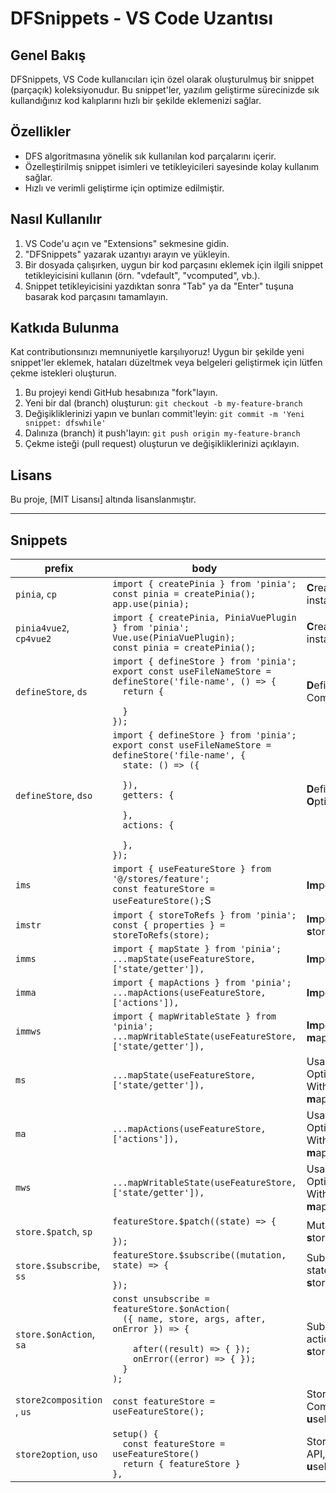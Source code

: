 # DFSnippets - VS Code Uzantısı

## Genel Bakış

DFSnippets, VS Code kullanıcıları için özel olarak oluşturulmuş bir snippet (parçaçık) koleksiyonudur. Bu snippet'ler, yazılım geliştirme sürecinizde sık kullandığınız kod kalıplarını hızlı bir şekilde eklemenizi sağlar.

## Özellikler

- DFS algoritmasına yönelik sık kullanılan kod parçalarını içerir.
- Özelleştirilmiş snippet isimleri ve tetikleyicileri sayesinde kolay kullanım sağlar.
- Hızlı ve verimli geliştirme için optimize edilmiştir.

## Nasıl Kullanılır

1. VS Code'u açın ve "Extensions" sekmesine gidin.
2. "DFSnippets" yazarak uzantıyı arayın ve yükleyin.
3. Bir dosyada çalışırken, uygun bir kod parçasını eklemek için ilgili snippet tetikleyicisini kullanın (örn. "vdefault", "vcomputed", vb.).
4. Snippet tetikleyicisini yazdıktan sonra "Tab" ya da "Enter" tuşuna basarak kod parçasını tamamlayın.

## Katkıda Bulunma

Kat contributionsınızı memnuniyetle karşılıyoruz! Uygun bir şekilde yeni snippet'ler eklemek, hataları düzeltmek veya belgeleri geliştirmek için lütfen çekme istekleri oluşturun.

1. Bu projeyi kendi GitHub hesabınıza "fork"layın.
2. Yeni bir dal (branch) oluşturun: `git checkout -b my-feature-branch`
3. Değişikliklerinizi yapın ve bunları commit'leyin: `git commit -m 'Yeni snippet: dfswhile'`
4. Dalınıza (branch) it push'layın: `git push origin my-feature-branch`
5. Çekme isteği (pull request) oluşturun ve değişikliklerinizi açıklayın.

## Lisans

Bu proje, [MIT Lisansı] altında lisanslanmıştır.

---

## Snippets

| prefix                     | body                                                                                                                                                                                                                                               | description                                                                   |
|----------------------------|----------------------------------------------------------------------------------------------------------------------------------------------------------------------------------------------------------------------------------------------------|-------------------------------------------------------------------------------|
| `pinia`, `cp`              | `import { createPinia } from 'pinia';`<br> `const pinia = createPinia();`<br> `app.use(pinia);`                                                                                                                                                    | **C**reate a **pinia** instance                                               |
| `pinia4vue2`, `cp4vue2`    | `import { createPinia, PiniaVuePlugin } from 'pinia';`<br> `Vue.use(PiniaVuePlugin);`<br> `const pinia = createPinia();`                                                                                                                           | **C**reate a **pinia** instance for Vue 2                                     |
| `defineStore`, `ds`        | `import { defineStore } from 'pinia';`<br> `export const useFileNameStore = defineStore('file-name', () => {`<br> `  return {`<br> `    `<br> `  }`<br> `});`                                                                                      | **D**efining **S**tores - Composing                                           |
| `defineStore`, `dso`       | `import { defineStore } from 'pinia';`<br> `export const useFileNameStore = defineStore('file-name', {`<br> `  state: () => ({`<br> `    `<br> `  }),`<br> `  getters: {`<br> `    `<br> `  },`<br> `  actions: {`<br> `    `<br> `  },`<br> `});` | **D**efining **S**tores - **O**ption                                          |
| `ims`                      | `import { useFeatureStore } from '@/stores/feature';`<br> `const featureStore = useFeatureStore();`S                                                                                                                                               | **Im**port **S**tore                                                          |
| `imstr`                    | `import { storeToRefs } from 'pinia';`<br> `const { properties } = storeToRefs(store);`                                                                                                                                                            | **Im**port **s**tore**T**o**R**efs()                                          |
| `imms`                     | `import { mapState } from 'pinia';`<br> `...mapState(useFeatureStore, ['state/getter']),`                                                                                                                                                          | **Im**port **m**ap**S**tate                                                   |
| `imma`                     | `import { mapActions } from 'pinia';`<br> `...mapActions(useFeatureStore, ['actions']),`                                                                                                                                                           | **Im**port **m**ap**A**ctions                                                 |
| `immws`                    | `import { mapWritableState } from 'pinia';`<br>`...mapWritableState(useFeatureStore, ['state/getter']),`                                                                                                                                           | **Im**port **m**ap**W**ritable**S**tate                                       |
| `ms`                       | `...mapState(useFeatureStore, ['state/getter']),`                                                                                                                                                                                                  | Usage with the Options API - Without setup() - **m**ap**S**tate()             |
| `ma`                       | `...mapActions(useFeatureStore, ['actions']),`                                                                                                                                                                                                     | Usage with the Options API - Without setup() - **m**ap**A**ctions()           |
| `mws`                      | `...mapWritableState(useFeatureStore, ['state/getter']),`                                                                                                                                                                                          | Usage with the Options API - Without setup() - **m**ap**W**ritable**S**tate() |
| `store.$patch`, `sp`       | `featureStore.$patch((state) => {`<br> `  `<br> `});`                                                                                                                                                                                              | Mutating the state: **s**tore.$**p**atch                                      |
| `store.$subscribe`, `ss`   | `featureStore.$subscribe((mutation, state) => {`<br> `  `<br> `});`                                                                                                                                                                                | Subscribing to state: **s**tore.$**s**ubscribe                                |
| `store.$onAction`, `sa`    | `const unsubscribe = featureStore.$onAction(`<br> `  ({ name, store, args, after, onError }) => {`<br> `    `<br> `    after((result) => { });`<br> `    onError((error) => { });`<br> `  }`<br> `);`                                              | Subscribing to actions: **s**tore.$**o**nAction                               |
| `store2composition `, `us` | `const featureStore = useFeatureStore();`                                                                                                                                                                                                          | Store @ Composition API, **u**seFeature**S**tore                              |
| `store2option`, `uso`      | `setup() {`<br> `  const featureStore = useFeatureStore()`<br> `  return { featureStore }`<br> `},`                                                                                                                                                | Store @ Options API, **u**seFeature**S**tore     

